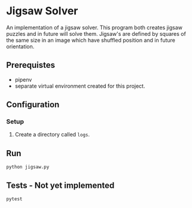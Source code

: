 # Jigsaw Solver

An implementation of a jigsaw solver. This program both creates jigsaw puzzles and in future will solve them. Jigsaw's are defined by squares of the same size in an image which have shuffled position and in future orientation. 


## Prerequistes

* pipenv
* separate virtual environment created for this project.

## Configuration

### Setup
1. Create a directory called `logs`.


## Run

`python jigsaw.py`


## Tests - Not yet implemented

`pytest`